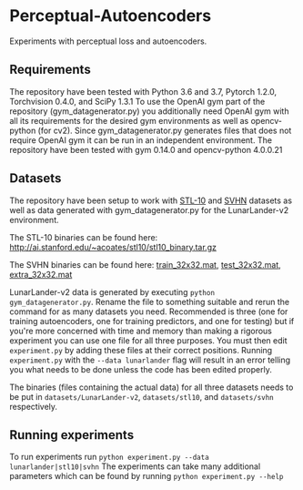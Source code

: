 # Perceptual-Autoencoders
Experiments with perceptual loss and autoencoders.

## Requirements
The repository have been tested with Python 3.6 and 3.7, Pytorch 1.2.0, Torchvision 0.4.0, and SciPy 1.3.1
To use the OpenAI gym part of the repository (gym_datagenerator.py) you additionally need OpenAI gym with all its requirements for the desired gym environments as well as opencv-python (for cv2).
Since gym_datagenerator.py generates files that does not require OpenAI gym it can be run in an independent environment.
The repository have been tested with gym 0.14.0 and opencv-python 4.0.0.21

## Datasets
The repository have been setup to work with [STL-10](http://ai.stanford.edu/~acoates/stl10/) and [SVHN](http://ufldl.stanford.edu/housenumbers/) datasets as well as data generated with gym_datagenerator.py for the LunarLander-v2 environment.

The STL-10 binaries can be found here: http://ai.stanford.edu/~acoates/stl10/stl10_binary.tar.gz

The SVHN binaries can be found here: [train_32x32.mat](http://ufldl.stanford.edu/housenumbers/train_32x32.mat), [test_32x32.mat](http://ufldl.stanford.edu/housenumbers/test_32x32.mat), [extra_32x32.mat](http://ufldl.stanford.edu/housenumbers/extra_32x32.mat)

LunarLander-v2 data is generated by executing `python gym_datagenerator.py`. Rename the file to something suitable and rerun the command for as many datasets you need. Recommended is three (one for training autoencoders, one for training predictors, and one for testing) but if you're more concerned with time and memory than making a rigorous experiment you can use one file for all three purposes. You must then edit `experiment.py` by adding these files at their correct positions. Running `experiment.py` with the `--data lunarlander` flag will result in an error telling you what needs to be done unless the code has been edited properly.

The binaries (files containing the actual data) for all three datasets needs to be put in `datasets/LunarLander-v2`, `datasets/stl10`, and `datasets/svhn` respectively.

## Running experiments
To run experiments run `python experiment.py --data lunarlander|stl10|svhn`
The experiments can take many additional parameters which can be found by running `python experiment.py --help`
